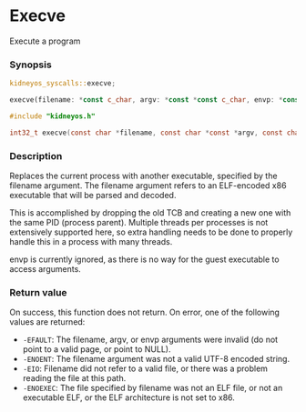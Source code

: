 # Execve

Execute a program

### Synopsis

```rs
kidneyos_syscalls::execve;

execve(filename: *const c_char, argv: *const *const c_char, envp: *const *const c_char) -> i32
```

```c
#include "kidneyos.h"

int32_t execve(const char *filename, const char *const *argv, const char *const *envp);
```

### Description

Replaces the current process with another executable, specified by the filename argument.
The filename argument refers to an ELF-encoded x86 executable that will be parsed and decoded.

This is accomplished by dropping the old TCB and creating a new one with the same PID (process parent).
Multiple threads per processes is not extensively supported here, so extra handling needs to be done to properly handle this in a process with many threads.

envp is currently ignored, as there is no way for the guest executable to access arguments.

### Return value

On success, this function does not return. On error, one of the following values are returned:

 - `-EFAULT`: The filename, argv, or envp arguments were invalid (do not point to a valid page, or point to NULL).
 - `-ENOENT`: The filename argument was not a valid UTF-8 encoded string.
 - `-EIO`: Filename did not refer to a valid file, or there was a problem reading the file at this path.
 - `-ENOEXEC`: The file specified by filename was not an ELF file, or not an executable ELF, or the ELF architecture is not set to x86.
